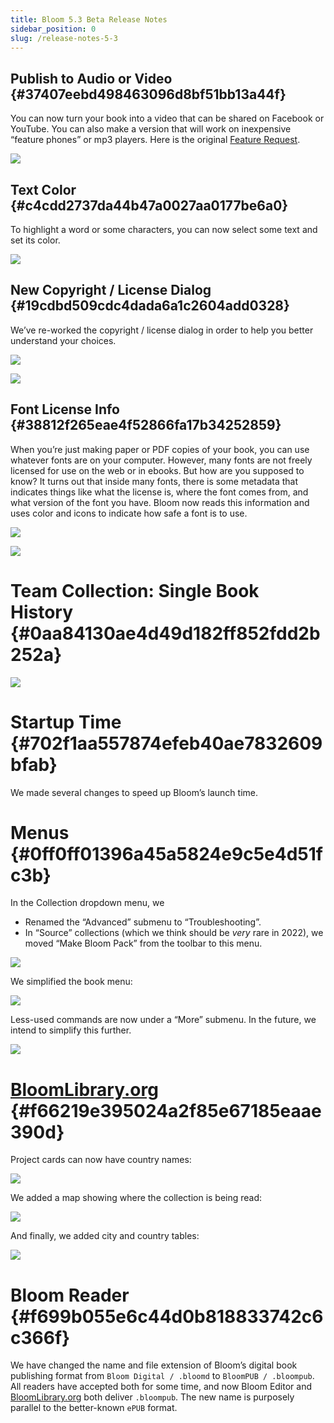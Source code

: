 ```yaml
---
title: Bloom 5.3 Beta Release Notes
sidebar_position: 0
slug: /release-notes-5-3
---
```




## Publish to Audio or Video {#37407eebd498463096d8bf51bb13a44f}


You can now turn your book into a video that can be shared on Facebook or YouTube. You can also make a version that will work on inexpensive “feature phones” or mp3 players. Here is the original [Feature Request](https://community.software.sil.org/t/produce-a-video-of-the-story-being-read-postable-on-youtube-facebook-etc/2267).


![](./828771189.png)


## Text Color {#c4cdd2737da44b47a0027aa0177be6a0}


To highlight a word or some characters, you can now select some text and set its color.


![](./40690727.png)


## New Copyright / License Dialog {#19cdbd509cdc4dada6a1c2604add0328}


We’ve re-worked the copyright / license dialog in order to help you better understand your choices.


![](./1609889616.png)


![](./1249102019.png)


## Font License Info {#38812f265eae4f52866fa17b34252859}


When you’re just making paper or PDF copies of your book, you can use whatever fonts are on your computer. However, many fonts are not freely licensed for use on the web or in ebooks. But how are you supposed to know? It turns out that inside many fonts, there is some metadata that indicates things like what the license is, where the font comes from, and what version of the font you have. Bloom now reads this information and uses color and icons to indicate how safe a font is to use.


![](./890405378.png)


![](./508774689.png)


# Team Collection: Single Book History {#0aa84130ae4d49d182ff852fdd2b252a}


![](./237292769.png)


# Startup Time {#702f1aa557874efeb40ae7832609bfab}


We made several changes to speed up Bloom’s launch time.


# Menus {#0ff0ff01396a45a5824e9c5e4d51fc3b}


In the Collection dropdown menu, we 

- Renamed the “Advanced” submenu to “Troubleshooting”.
- In “Source” collections (which we think should be _very_ rare in 2022), we moved “Make Bloom Pack” from the toolbar to this menu.

![](./546095792.png)


We simplified the book menu:


![](./12120676.png)


Less-used commands are now under a “More” submenu. In the future, we intend to simplify this further.


![](./1248715891.png)


# [BloomLibrary.org](http://BloomLibrary.org) {#f66219e395024a2f85e67185eaae390d}


Project cards can now have country names:


![](./500617665.png)


We added a map showing where the collection is being read:


![](./425378885.png)


And finally, we added city and country tables:


![](./1842141498.png)


# Bloom Reader {#f699b055e6c44d0b818833742c6c366f}


We have changed the name and file extension of Bloom’s digital book publishing format from `Bloom Digital / .bloomd` to `BloomPUB / .bloompub`. All readers have accepted both for some time, and now Bloom Editor and [BloomLibrary.org](http://BloomLibrary.org) both deliver `.bloompub`. The new name is purposely parallel to the better-known `ePUB` format.

